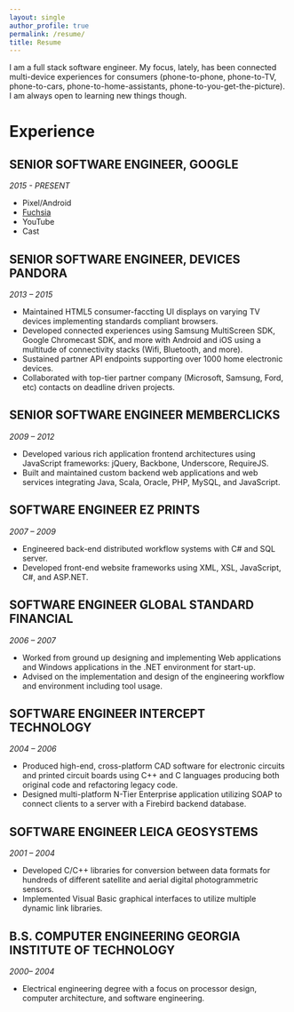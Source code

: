 ```yaml
---
layout: single
author_profile: true
permalink: /resume/
title: Resume
---
```


I am a full stack software engineer. My focus, lately, has been connected multi-device experiences for consumers (phone-to-phone, phone-to-TV, phone-to-cars, phone-to-home-assistants, phone-to-you-get-the-picture).  I am always open to learning new things though.

# Experience

## SENIOR SOFTWARE ENGINEER, GOOGLE 
*2015 - PRESENT*
 - Pixel/Android
 - [Fuchsia](/fuchsia/)
 - YouTube
 - Cast

## SENIOR SOFTWARE ENGINEER, DEVICES PANDORA 
*2013 – 2015*
 - Maintained HTML5 consumer-faccting UI displays on varying TV devices implementing standards compliant browsers. 
 - Developed connected experiences using Samsung MultiScreen SDK, Google Chromecast SDK, and more with Android and iOS using a multitude of connectivity stacks (Wifi, Bluetooth, and more).
 - Sustained partner API endpoints supporting over 1000 home electronic devices.
 - Collaborated with top-tier partner company (Microsoft, Samsung, Ford, etc) contacts on deadline driven projects. 

## SENIOR SOFTWARE ENGINEER MEMBERCLICKS 
*2009 – 2012*
 - Developed various rich application frontend architectures using JavaScript frameworks:  jQuery, Backbone, Underscore, RequireJS. 
 - Built and maintained custom backend web applications and web services integrating Java, Scala, Oracle,  PHP, MySQL, and JavaScript. 

## SOFTWARE ENGINEER EZ PRINTS 
*2007 – 2009*
 - Engineered back-end distributed workflow systems with C# and SQL server. 
 - Developed front-end website frameworks using XML, XSL, JavaScript, C#, and  ASP.NET. 

## SOFTWARE ENGINEER GLOBAL STANDARD FINANCIAL 
*2006 – 2007*
 - Worked from ground up designing and implementing Web applications and  Windows applications in the .NET environment for start-up. 
 - Advised on the implementation and design of the engineering workflow and  environment including tool usage. 

## SOFTWARE ENGINEER INTERCEPT TECHNOLOGY 
*2004 – 2006*
 - Produced high-end, cross-platform CAD software for electronic circuits and printed circuit boards  using C++ and C languages producing both original code and refactoring legacy  code. 
 - Designed multi-platform N-Tier Enterprise application utilizing SOAP to connect  clients to a server with a Firebird backend database. 

## SOFTWARE ENGINEER LEICA GEOSYSTEMS 
*2001 – 2004*
 - Developed C/C++ libraries for conversion between data formats for hundreds of different satellite and aerial digital photogrammetric sensors. 
 - Implemented Visual Basic graphical interfaces to utilize multiple dynamic link  libraries. 
 
## B.S. COMPUTER ENGINEERING GEORGIA INSTITUTE OF TECHNOLOGY 
*2000– 2004*

 - Electrical engineering degree with a focus on processor design, computer architecture,  and software engineering. 
